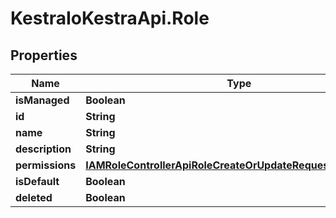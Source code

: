 # KestraIoKestraApi.Role

## Properties

Name | Type | Description | Notes
------------ | ------------- | ------------- | -------------
**isManaged** | **Boolean** |  | 
**id** | **String** |  | [optional] 
**name** | **String** |  | 
**description** | **String** |  | [optional] 
**permissions** | [**IAMRoleControllerApiRoleCreateOrUpdateRequestPermissions**](IAMRoleControllerApiRoleCreateOrUpdateRequestPermissions.md) |  | [optional] 
**isDefault** | **Boolean** |  | [optional] 
**deleted** | **Boolean** |  | 



